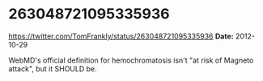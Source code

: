 # 263048721095335936
https://twitter.com/TomFrankly/status/263048721095335936
**Date:** 2012-10-29

WebMD's official definition for hemochromatosis isn't "at risk of Magneto attack", but it SHOULD be.
